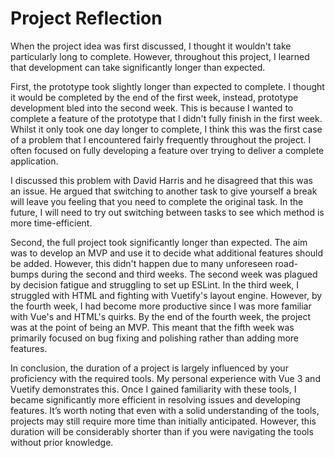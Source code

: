 # Project Reflection

When the project idea was first discussed, I thought it wouldn't take particularly long to complete. However, throughout this project, I learned that development can take significantly longer than expected. 

First, the prototype took slightly longer than expected to complete. I thought it would be completed by the end of the first week, instead, prototype development bled into the second week. This is because I wanted to complete a feature of the prototype that I didn't fully finish in the first week. Whilst it only took one day longer to complete, I think this was the first case of a problem that I encountered fairly frequently throughout the project. I often focused on fully developing a feature over trying to deliver a complete application. 

I discussed this problem with David Harris and he disagreed that this was an issue. He argued that switching to another task to give yourself a break will leave you feeling that you need to complete the original task. In the future, I will need to try out switching between tasks to see which method is more time-efficient.

Second, the full project took significantly longer than expected. The aim was to develop an MVP and use it to decide what additional features should be added. However, this didn't happen due to many unforeseen road-bumps during the second and third weeks. The second week was plagued by decision fatigue and struggling to set up ESLint. In the third week, I struggled with HTML and fighting with Vuetify's layout engine. However, by the fourth week, I had become more productive since I was more familiar with Vue's and HTML's quirks. By the end of the fourth week, the project was at the point of being an MVP. This meant that the fifth week was primarily focused on bug fixing and polishing rather than adding more features.

In conclusion, the duration of a project is largely influenced by your proficiency with the required tools. My personal experience with Vue 3 and Vuetify demonstrates this. Once I gained familiarity with these tools, I became significantly more efficient in resolving issues and developing features. It’s worth noting that even with a solid understanding of the tools, projects may still require more time than initially anticipated. However, this duration will be considerably shorter than if you were navigating the tools without prior knowledge.